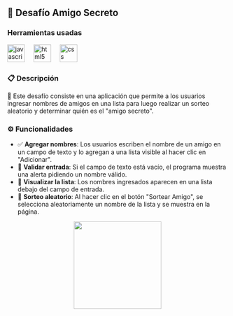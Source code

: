 ## 🎁 Desafío Amigo Secreto

### Herramientas usadas
<div align="left">
  <img src="https://cdn.jsdelivr.net/gh/devicons/devicon/icons/javascript/javascript-original.svg" height="40" alt="javascript logo"  />
  <img width="12" />
  <img src="https://cdn.jsdelivr.net/gh/devicons/devicon/icons/html5/html5-original.svg" height="40" alt="html5 logo"  />
  <img width="12" />
  <img src="https://cdn.jsdelivr.net/gh/devicons/devicon/icons/css3/css3-original.svg" height="40" alt="css logo"  />
</div>

### 📋 **Descripción**
🎯 Este desafío consiste en una aplicación que permite a los usuarios ingresar nombres de amigos en una lista para luego realizar un sorteo aleatorio y determinar quién es el "amigo secreto".

### ⚙️ **Funcionalidades**

- ✅ **Agregar nombres**: Los usuarios escriben el nombre de un amigo en un campo de texto y lo agregan a una lista visible al hacer clic en "Adicionar".
- 🚫 **Validar entrada**: Si el campo de texto está vacío, el programa muestra una alerta pidiendo un nombre válido.
- 👀 **Visualizar la lista**: Los nombres ingresados aparecen en una lista debajo del campo de entrada.
- 🎲 **Sorteo aleatorio**: Al hacer clic en el botón "Sortear Amigo", se selecciona aleatoriamente un nombre de la lista y se muestra en la página.


<div align="center">
  <img height="200" src="D:\One\Desafio-Amigo-Secreto\assets\Resultado.png"  />
</div>